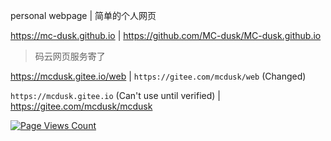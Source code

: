 personal webpage | 简单的个人网页

https://mc-dusk.github.io | https://github.com/MC-dusk/MC-dusk.github.io

> 码云网页服务寄了

https://mcdusk.gitee.io/web | `https://gitee.com/mcdusk/web` (Changed)

`https://mcdusk.gitee.io` (Can't use until verified) | https://gitee.com/mcdusk/mcdusk

[![Page Views Count](https://badges.toozhao.com/badges/01G6ZJY3322Y59H9X1J3XHN2M5/green.svg)](https://badges.toozhao.com/stats/01G6ZJY3322Y59H9X1J3XHN2M5 "Get your own page views count badge on badges.toozhao.com")
